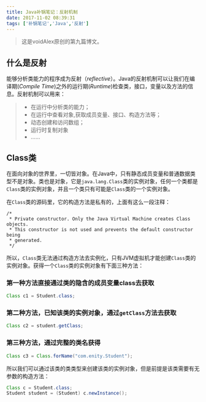 ```yaml
---
title: Java补锅笔记：反射机制
date: 2017-11-02 08:39:31
tags: ['补锅笔记','Java','反射']
---
```

> 这是voidAlex原创的第九篇博文。
<!-- more -->

## 什么是反射

能够分析类能力的程序成为反射（*reflective*）。Java的反射机制可以让我们在编译期(*Compile Time*)之外的运行期(*Runtime*)检查类，接口，变量以及方法的信息。反射机制可以用来：

>* 在运行中分析类的能力；
>* 在运行中查看对象,获取成员变量、接口、构造方法等；
>* 动态创建和访问数组；
>* 运行时复制对象
>* ……

## Class类

在面向对象的世界里，一切皆对象。在Java中，只有静态成员变量和普通数据类型不是对象。类也是对象，它是`java.lang.Class`类的实例对象，任何一个类都是`Class`类的实例对象，并且一个类只有可能是`Class`类的一个实例对象。

在`Class`类的源码里，它的构造方法是私有的，上面有这么一段注释：

```
/*
 * Private constructor. Only the Java Virtual Machine creates Class objects.
 * This constructor is not used and prevents the default constructor being
 * generated.
 */
```

所以，`Class`类无法通过构造方法去实例化，只有JVM虚拟机才能创建`Class`类的实例对象。获得一个`Class`类的实例对象有下面三种方法：

### 第一种方法直接通过类的隐含的成员变量class去获取

```java
Class c1 = Student.class;
```

### 第二种方法，已知该类的实例对象，通过`getClass`方法去获取

```java
Class c2 = student.getClass;
```

### 第三种方法，通过完整的类名获得

```java
Class c3 = Class.forName("com.enity.Student");
```

所以我们可以通过该类的类类型来创建该类的实例对象，但是前提是该类需要有无参数的构造方法：

```java
Class c = Student.class;
Student student = (Student) c.newInstance();
```